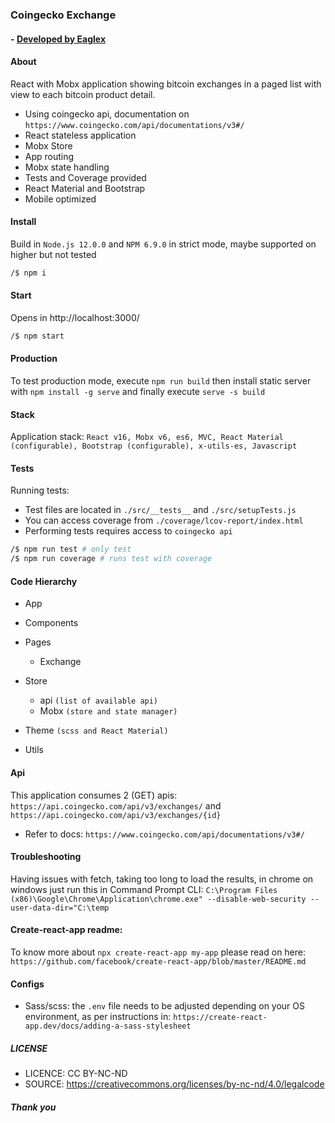 ### Coingecko Exchange
#### - [ Developed by Eaglex ](http://eaglex.net)

#### About
React with Mobx application showing bitcoin exchanges in a paged list with view to each bitcoin product detail.

- Using coingecko api, documentation on `https://www.coingecko.com/api/documentations/v3#/`
- React stateless application
- Mobx Store
- App routing
- Mobx state handling
- Tests and Coverage provided
- React Material and Bootstrap 
- Mobile optimized

#### Install 
Build in `Node.js 12.0.0` and `NPM 6.9.0` in strict mode, maybe supported on higher but not tested

```sh
/$ npm i 
```


#### Start
Opens in http://localhost:3000/

```sh
/$ npm start
```

#### Production
To test production mode, execute  `npm run build` then install static server with `npm install -g serve`
and finally execute `serve -s build`


#### Stack
Application stack: `React v16, Mobx v6, es6, MVC, React Material (configurable), Bootstrap (configurable), x-utils-es, Javascript`


#### Tests
Running tests:
- Test files are located in `./src/__tests__` and `./src/setupTests.js`
- You can access coverage from `./coverage/lcov-report/index.html`
- Performing tests requires access to `coingecko api`

```sh
/$ npm run test # only test
/$ npm run coverage # runs test with coverage
```


#### Code Hierarchy
- App
- Components
- Pages
    - Exchange

- Store
    - api `(list of available api)`
    - Mobx `(store and state manager)`
- Theme `(scss and React Material)` 
- Utils


#### Api
This application consumes 2 (GET) apis: `https://api.coingecko.com/api/v3/exchanges/` and `https://api.coingecko.com/api/v3/exchanges/{id}`

- Refer to docs: `https://www.coingecko.com/api/documentations/v3#/`


#### Troubleshooting
Having issues with fetch, taking too long to load the results, in chrome on windows just run this in Command Prompt CLI:
`C:\Program Files (x86)\Google\Chrome\Application\chrome.exe" --disable-web-security --user-data-dir="C:\temp`

#### Create-react-app readme:
To know more about `npx create-react-app my-app` please read on here:
`https://github.com/facebook/create-react-app/blob/master/README.md`


#### Configs
- Sass/scss: the `.env` file needs to be adjusted depending on your OS environment, as per instructions in: `https://create-react-app.dev/docs/adding-a-sass-stylesheet`



##### LICENSE
* LICENCE: CC BY-NC-ND
* SOURCE: https://creativecommons.org/licenses/by-nc-nd/4.0/legalcode

##### Thank you

